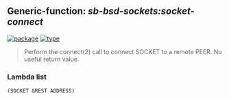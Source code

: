 ## Generic-function: ***sb-bsd-sockets:socket-connect***
[![package](https://img.shields.io/badge/Package-SB--BSD--SOCKETS-5f9ea0.svg?style=social&colorA=999999)](../) [![type](https://img.shields.io/badge/Type-Generic--Function-5f9ea0.svg?style=social&colorA=999999)](../#generic-function) 

> Perform the connect(2) call to connect SOCKET to a remote PEER.
> No useful return value.

### Lambda list
```
(SOCKET &REST ADDRESS)
```
